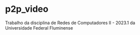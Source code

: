 # p2p_video
Trabalho da disciplina de Redes de Computadores II - 2023.1 da Universidade Federal Fluminense
